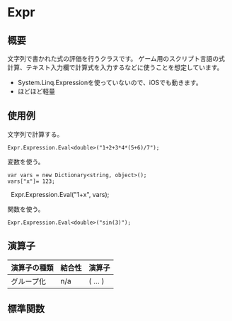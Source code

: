 # Expr
## 概要
文字列で書かれた式の評価を行うクラスです。
ゲーム用のスクリプト言語の式計算、テキスト入力欄で計算式を入力するなどに使うことを想定しています。
- System.Linq.Expressionを使っていないので、iOSでも動きます。
- ほどほど軽量

## 使用例
文字列で計算する。

    Expr.Expression.Eval<double>("1+2+3*4*(5+6)/7");

変数を使う。

    var vars = new Dictionary<string, object>();
    vars["x"]= 123;
    Expr.Expression.Eval<double>("1+x", vars);

関数を使う。

    Expr.Expression.Eval<double>("sin(3)");

## 演算子

|演算子の種類|結合性|演算子|
|---|---|---|
|グループ化|n/a|( … )|

## 標準関数
